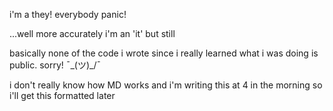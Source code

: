 i'm a they! everybody panic!

...well more accurately i'm an 'it' but still


basically none of the code i wrote since i really learned what i was doing is public. sorry! ¯\_(ツ)_/¯

i don't really know how MD works and i'm writing this at 4 in the morning so i'll get this formatted later
